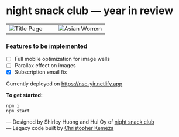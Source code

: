 # night snack club — year in review

<table>
  <tr>
    <td width="50%">
      <img width="auto" alt="Title Page" src="https://user-images.githubusercontent.com/83196290/160199228-56ed3d1b-83e3-46ae-9293-c73ebaf6c611.png">
    </td>
    <td width="50%">
      <img width="auto" alt="Asian Womxn" src="https://user-images.githubusercontent.com/83196290/160199230-9e17e55e-b6da-4d82-8616-efd6d503ad8f.png">
    </td>
  </tr>
</table>

### Features to be implemented

- [ ] Full mobile optimization for image wells
- [ ] Parallax effect on images
- [x] Subscription email fix

Currently deployed on https://nsc-yir.netlify.app

**To get started:**

```
npm i
npm start
```

— Designed by Shirley Huong and Hui Oy of <a href="https://nightsnackclub.com" target="_blank">night snack club</a><br />
— Legacy code built by <a href="https://github.com/kemtopher" target="_blank">Christopher Kemeza</a>
